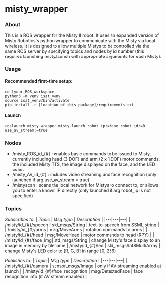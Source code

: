 # misty_wrapper
### About

This is a ROS wrapper for the Misty II robot. It uses an expanded version of Misty Robotics's python wrapper to communicate with the Misty via local wireless. It is designed to allow multiple Mistys to be controlled via the same ROS server by specifying topics and nodes by id number (this requires launching misty.launch with appropriate arguments for each Misty).  

### Usage
#### Recommended first-time setup:
```
cd [your_ROS_workspace]
python3 -m venv isat_venv
source isat_venv/bin/activate
pip install -r [location_of_this_package]/requirements.txt
```
#### Launch
`roslaunch misty_wrapper misty.launch robot_ip:=None robot_id:=0 use_av_stream:=true`

### Nodes

* /misty_ROS_id_{#} : enables basic commands to be issued to Misty, currently including head (3 DOF) and arm (2 x 1 DOF) motor commands, the included Misty TTS, the image displayed on the face, and the LED color.
* /misty_AV_id_{#}  : includes video streaming and face recognition (only launched if arg use_av_stream = true)
* /mistyscan        : scans the local network for Mistys to connect to, or allows you to enter a known IP directly (only launched if arg robot_ip is not specified)

### Topics
_Subscribes to:_
| *Topic*               | *Msg type*        | *Description*  |
|---|---|---|
| /misty/id_{#}/speech  | std_msgs/String   | text-to-speech from SSML string  |
| /misty/id_{#}/arms    | msg/MoveArms      | rotation commands to arms  |
| /misty/id_{#}/head    | msg/MoveHead      | motor commands to head (RPY)  |
| /misty/id_{#}/face_img| std_msgs/String   | change Misty's face display to an image in memory by filename
| /misty/id_{#}/led     | std_msgs/Int8MultiArray | change Misty's LED color to \[R, G, B\] in range \[0, 256)

_Publishes to:_
| *Topic*               | *Msg type*        | *Description*  |
|---|---|---|
| /misty/id_{#}/camera  | sensor_msgs/Image | only if AV streaming enabled at launch  |
| /misty/id_{#}/face_recognition    | msg/DetectedFace   | face recognition info (if AV stream enabled)  |
